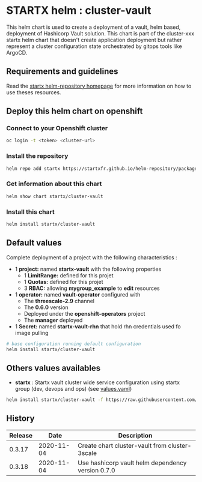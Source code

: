 # STARTX helm : cluster-vault

This helm chart is used to create a deployment of a vault, helm based, deployment of Hashicorp Vault solution.
This chart is part of the cluster-xxx startx helm chart that doesn't create application deployment but rather represent a cluster configuration
state orchestrated by gitops tools like ArgoCD.

## Requirements and guidelines

Read the [startx helm-repository homepage](https://startxfr.github.io/helm-repository) for
more information on how to use theses resources.

## Deploy this helm chart on openshift

### Connect to your Openshift cluster

```bash
oc login -t <token> <cluster-url>
```

### Install the repository

```bash
helm repo add startx https://startxfr.github.io/helm-repository/packages/
```

### Get information about this chart

```bash
helm show chart startx/cluster-vault
```

### Install this chart

```bash
helm install startx/cluster-vault
```

## Default values

Complete deployment of a project with the following characteristics :

- 1 **project:** named **startx-vault** with the following properties
  - 1 **LimitRange:** defined for this projet
  - 1 **Quotas:** defined for this projet
  - 3 **RBAC:** allowing **mygroup_example** to **edit** resources
- 1 **operator:** named **vault-operator** configured with
  - The **threescale-2.9** channel
  - The **0.6.0** version
  - Deployed under the **openshift-operators** project
  - The **manager** deployed
- 1 **Secret:** named **startx-vault-rhn** that hold rhn credentials used fo image pulling

```bash
# base configuration running default configuration
helm install startx/cluster-vault
```

## Others values availables

- **startx** : Startx vault cluster wide service configuration using startx group (dev, devops and ops) (see [values.yaml](https://raw.githubusercontent.com/startxfr/helm-repository/master/charts/cluster-vault/values-startx.yaml))

```bash
helm install startx/cluster-vault -f https://raw.githubusercontent.com/startxfr/helm-repository/master/charts/cluster-vault/values-startx.yaml
```

## History

| Release | Date       | Description
| ------- | ---------- | -----------------------------------------------------
| 0.3.17  | 2020-11-04 | Create chart cluster-vault from cluster-3scale
| 0.3.18  | 2020-11-04 | Use hashicorp vault helm dependency version 0.7.0
